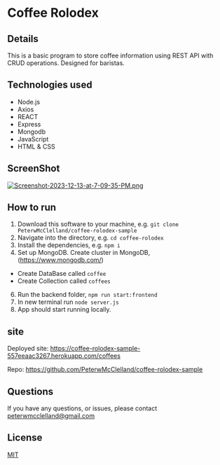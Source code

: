 # Coffee Rolodex

## Details

This is a basic program to store coffee information using REST API with CRUD operations. Designed for baristas.

## Technologies used

- Node.js
- Axios
- REACT
- Express
- Mongodb
- JavaScript
- HTML & CSS

## ScreenShot

[![Screenshot-2023-12-13-at-7-09-35-PM.png](https://i.postimg.cc/8C2fFJVt/Screenshot-2023-12-13-at-7-09-35-PM.png)](https://postimg.cc/FfxH8KzL)

## How to run

1. Download this software to your machine, e.g. `git clone PeterwMcClelland/coffee-rolodex-sample`
2. Navigate into the directory, e.g. `cd coffee-rolodex`
3. Install the dependencies, e.g. `npm i`
4. Set up MongoDB. Create cluster in MongoDB, (https://www.mongodb.com/)

- Create DataBase called `coffee`
- Create Collection called `coffees`

6. Run the backend folder, `npm run start:frontend`
7. In new terminal run `node server.js`
8. App should start running locally.

## site

Deployed site: https://coffee-rolodex-sample-557eeaac3267.herokuapp.com/coffees

Repo: https://github.com/PeterwMcClelland/coffee-rolodex-sample

## Questions

If you have any questions, or issues, please contact peterwmcclelland@gmail.com

## License

[MIT](/LICENSE)
